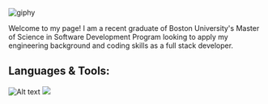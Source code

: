 ![giphy](https://user-images.githubusercontent.com/87158392/183985549-fb0cec10-ac97-4d44-b182-f2b93cede51a.gif)

<p>Welcome to my page! I am a recent graduate of Boston University's Master of Science in Software Development Program looking to apply my engineering background and coding skills as a full stack developer.</p>

<h2>Languages & Tools:</h2>
<img src="https://img.shields.io/badge/-Java-61DAFB?logo=java&logoColor=white&style=plastic" alt="Alt text" title="Optional title">

<img src="https://github-readme-stats.vercel.app/api/top-langs?username=atocon&layout=compact"/>
